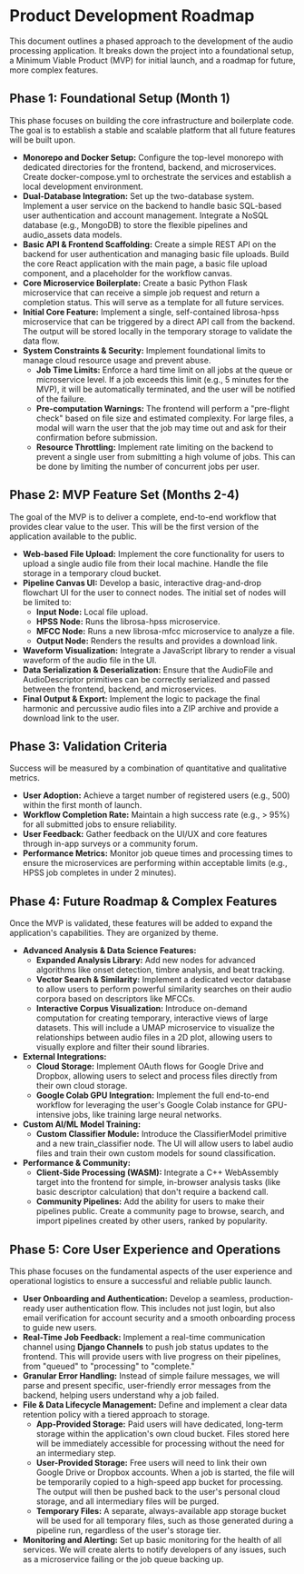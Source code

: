 # **Product Development Roadmap**

This document outlines a phased approach to the development of the audio processing application. It breaks down the project into a foundational setup, a Minimum Viable Product (MVP) for initial launch, and a roadmap for future, more complex features.

## **Phase 1: Foundational Setup (Month 1\)**

This phase focuses on building the core infrastructure and boilerplate code. The goal is to establish a stable and scalable platform that all future features will be built upon.

* **Monorepo and Docker Setup:** Configure the top-level monorepo with dedicated directories for the frontend, backend, and microservices. Create docker-compose.yml to orchestrate the services and establish a local development environment.  
* **Dual-Database Integration:** Set up the two-database system. Implement a user service on the backend to handle basic SQL-based user authentication and account management. Integrate a NoSQL database (e.g., MongoDB) to store the flexible pipelines and audio\_assets data models.  
* **Basic API & Frontend Scaffolding:** Create a simple REST API on the backend for user authentication and managing basic file uploads. Build the core React application with the main page, a basic file upload component, and a placeholder for the workflow canvas.  
* **Core Microservice Boilerplate:** Create a basic Python Flask microservice that can receive a simple job request and return a completion status. This will serve as a template for all future services.  
* **Initial Core Feature:** Implement a single, self-contained librosa-hpss microservice that can be triggered by a direct API call from the backend. The output will be stored locally in the temporary storage to validate the data flow.  
* **System Constraints & Security:** Implement foundational limits to manage cloud resource usage and prevent abuse.  
  * **Job Time Limits:** Enforce a hard time limit on all jobs at the queue or microservice level. If a job exceeds this limit (e.g., 5 minutes for the MVP), it will be automatically terminated, and the user will be notified of the failure.  
  * **Pre-computation Warnings:** The frontend will perform a "pre-flight check" based on file size and estimated complexity. For large files, a modal will warn the user that the job may time out and ask for their confirmation before submission.  
  * **Resource Throttling:** Implement rate limiting on the backend to prevent a single user from submitting a high volume of jobs. This can be done by limiting the number of concurrent jobs per user.

## **Phase 2: MVP Feature Set (Months 2-4)**

The goal of the MVP is to deliver a complete, end-to-end workflow that provides clear value to the user. This will be the first version of the application available to the public.

* **Web-based File Upload:** Implement the core functionality for users to upload a single audio file from their local machine. Handle the file storage in a temporary cloud bucket.  
* **Pipeline Canvas UI:** Develop a basic, interactive drag-and-drop flowchart UI for the user to connect nodes. The initial set of nodes will be limited to:  
  * **Input Node:** Local file upload.  
  * **HPSS Node:** Runs the librosa-hpss microservice.  
  * **MFCC Node:** Runs a new librosa-mfcc microservice to analyze a file.  
  * **Output Node:** Renders the results and provides a download link.  
* **Waveform Visualization:** Integrate a JavaScript library to render a visual waveform of the audio file in the UI.  
* **Data Serialization & Deserialization:** Ensure that the AudioFile and AudioDescriptor primitives can be correctly serialized and passed between the frontend, backend, and microservices.  
* **Final Output & Export:** Implement the logic to package the final harmonic and percussive audio files into a ZIP archive and provide a download link to the user.

## **Phase 3: Validation Criteria**

Success will be measured by a combination of quantitative and qualitative metrics.

* **User Adoption:** Achieve a target number of registered users (e.g., 500\) within the first month of launch.  
* **Workflow Completion Rate:** Maintain a high success rate (e.g., \> 95%) for all submitted jobs to ensure reliability.  
* **User Feedback:** Gather feedback on the UI/UX and core features through in-app surveys or a community forum.  
* **Performance Metrics:** Monitor job queue times and processing times to ensure the microservices are performing within acceptable limits (e.g., HPSS job completes in under 2 minutes).

## **Phase 4: Future Roadmap & Complex Features**

Once the MVP is validated, these features will be added to expand the application's capabilities. They are organized by theme.

* **Advanced Analysis & Data Science Features:**  
  * **Expanded Analysis Library:** Add new nodes for advanced algorithms like onset detection, timbre analysis, and beat tracking.  
  * **Vector Search & Similarity:** Implement a dedicated vector database to allow users to perform powerful similarity searches on their audio corpora based on descriptors like MFCCs.  
  * **Interactive Corpus Visualization:** Introduce on-demand computation for creating temporary, interactive views of large datasets. This will include a UMAP microservice to visualize the relationships between audio files in a 2D plot, allowing users to visually explore and filter their sound libraries.  
* **External Integrations:**  
  * **Cloud Storage:** Implement OAuth flows for Google Drive and Dropbox, allowing users to select and process files directly from their own cloud storage.  
  * **Google Colab GPU Integration:** Implement the full end-to-end workflow for leveraging the user's Google Colab instance for GPU-intensive jobs, like training large neural networks.  
* **Custom AI/ML Model Training:**  
  * **Custom Classifier Module:** Introduce the ClassifierModel primitive and a new train\_classifier node. The UI will allow users to label audio files and train their own custom models for sound classification.  
* **Performance & Community:**  
  * **Client-Side Processing (WASM):** Integrate a C++ WebAssembly target into the frontend for simple, in-browser analysis tasks (like basic descriptor calculation) that don't require a backend call.  
  * **Community Pipelines:** Add the ability for users to make their pipelines public. Create a community page to browse, search, and import pipelines created by other users, ranked by popularity.

## **Phase 5: Core User Experience and Operations**

This phase focuses on the fundamental aspects of the user experience and operational logistics to ensure a successful and reliable public launch.

* **User Onboarding and Authentication:** Develop a seamless, production-ready user authentication flow. This includes not just login, but also email verification for account security and a smooth onboarding process to guide new users.  
* **Real-Time Job Feedback:** Implement a real-time communication channel using **Django Channels** to push job status updates to the frontend. This will provide users with live progress on their pipelines, from "queued" to "processing" to "complete."  
* **Granular Error Handling:** Instead of simple failure messages, we will parse and present specific, user-friendly error messages from the backend, helping users understand why a job failed.  
* **File & Data Lifecycle Management:** Define and implement a clear data retention policy with a tiered approach to storage.  
  * **App-Provided Storage:** Paid users will have dedicated, long-term storage within the application's own cloud bucket. Files stored here will be immediately accessible for processing without the need for an intermediary step.  
  * **User-Provided Storage:** Free users will need to link their own Google Drive or Dropbox accounts. When a job is started, the file will be temporarily copied to a high-speed app bucket for processing. The output will then be pushed back to the user's personal cloud storage, and all intermediary files will be purged.  
  * **Temporary Files:** A separate, always-available app storage bucket will be used for all temporary files, such as those generated during a pipeline run, regardless of the user's storage tier.  
* **Monitoring and Alerting:** Set up basic monitoring for the health of all services. We will create alerts to notify developers of any issues, such as a microservice failing or the job queue backing up.